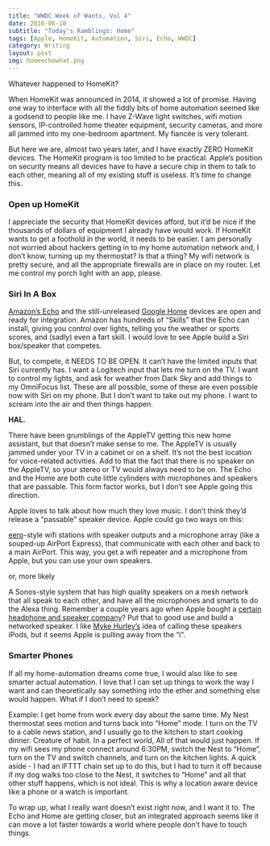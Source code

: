 ```yaml
---
title: "WWDC Week of Wants, Vol 4"
date: 2016-06-10
subtitle: "Today's Ramblings: Home"
tags: [Apple, HomeKit, Automation, Siri, Echo, WWDC]
category: Writing
layout: post
img: homeechowhat.png
---
```


Whatever happened to HomeKit?

When HomeKit was announced in 2014, it showed a lot of promise.  Having one way to interface with all the fiddly bits of home automation seemed like a godsend to people like me.  I have Z-Wave light switches, wifi motion sensors, IP-controlled home theater equipment, security cameras, and more all jammed into my one-bedroom apartment.  My fiancée is very tolerant.
<!-- more -->
But here we are, almost two years later, and I have exactly ZERO HomeKit devices.  The HomeKit program is too limited to be practical.  Apple’s position on security means all devices have to have a secure chip in them to talk to each other, meaning all of my existing stuff is useless.  It’s time to change this.

### Open up HomeKit

I appreciate the security that HomeKit devices afford, but it’d be nice if the thousands of dollars of equipment I already have would work.  If HomeKit wants to get a foothold in the world, it needs to be easier. I am personally not worried about hackers getting in to my home automation network and, I don’t know, turning up my thermostat?  Is that a thing? My wifi network is pretty secure, and all the appropriate firewalls are in place on my router. Let me control my porch light with an app, please.

### Siri In A Box

[Amazon’s Echo][1] and the still-unreleased [Google Home][2] devices are open and ready for integration.  Amazon has hundreds of “Skills” that the Echo can install, giving you control over lights, telling you the weather or sports scores, and (sadly) even a fart skill.  I would love to see Apple build a Siri box/speaker that competes.

But, to compete, it NEEDS TO BE OPEN.  It can’t have the limited inputs that Siri currently has.  I want a Logitech input that lets me turn on the TV.  I want to control my lights, and ask for weather from Dark Sky and add things to my OmniFocus list.  These are all possible, some of these are even possible now with Siri on my phone. But I don’t want to take out my phone.  I want to scream into the air and then things happen.

**HAL.**

There have been grumblings of the AppleTV getting this new home assistant, but that doesn’t make sense to me. The AppleTV is usually jammed under your TV in a cabinet or on a shelf. It’s not the best location for voice-related activities. Add to that the fact that there is no speaker on the AppleTV, so your stereo or TV would always need to be on. The Echo and the Home are both cute little cylinders with microphones and speakers that are passable. This form factor works, but I don’t see Apple going this direction.

Apple loves to talk about how much they love music. I don’t think they’d release a “passable” speaker device.  Apple could go two ways on this:

[eero][3]-style wifi stations with speaker outputs and a microphone array (like a souped-up AirPort Express), that communicate with each other and back to a main AirPort.  This way, you get a wifi repeater and a microphone from Apple, but you can use your own speakers.

or, more likely

A Sonos-style system that has high quality speakers on a mesh network that all speak to each other, and have all the microphones and smarts to do the Alexa thing.  Remember a couple years ago when Apple bought a [certain headphone and speaker company][4]? Put that to good use and build a networked speaker.  I like [Myke Hurley’s][5] idea of calling these speakers iPods, but it seems Apple is pulling away from the “i”.

### Smarter Phones

If all my home-automation dreams come true, I would also like to see smarter actual automation. I love that I can set up things to work the way I want and can theoretically say something into the ether and something else would happen. What if I don’t need to speak?

Example: I get home from work every day about the same time. My Nest thermostat sees motion and turns back into “Home” mode. I turn on the TV to a cable news station, and I usually go to the kitchen to start cooking dinner. Creature of habit. In a perfect world, All of that would just happen. If my wifi sees my phone connect around 6:30PM, switch the Nest to “Home”, turn on the TV and switch channels, and turn on the kitchen lights. A quick aside - I had an IFTTT chain set up to do this, but I had to turn it off because if my dog walks too close to the Nest, it switches to “Home” and all that other stuff happens, which is not ideal.  This is why a location aware device like a phone or a watch is important.

To wrap up, what I really want doesn’t exist right now, and I want it to. The Echo and Home are getting closer, but an integrated approach seems like it can move a lot faster towards a world where people don’t have to touch things.


[1]:	http://amzn.to/22Z2C0a
[2]:	https://home.google.com
[3]:	https://eero.com
[4]:	https://www.apple.com/pr/library/2014/05/28Apple-to-Acquire-Beats-Music-Beats-Electronics.html
[5]:	https://www.relay.fm/upgrade/92